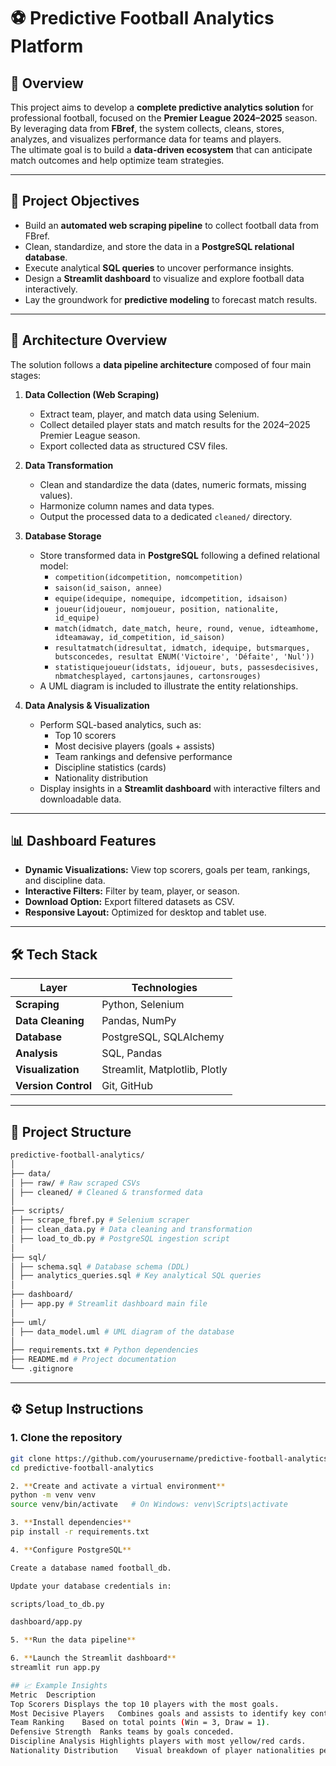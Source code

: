 # ⚽ Predictive Football Analytics Platform

## 🧠 Overview
This project aims to develop a **complete predictive analytics solution** for professional football, focused on the **Premier League 2024–2025** season.  
By leveraging data from **FBref**, the system collects, cleans, stores, analyzes, and visualizes performance data for teams and players.  
The ultimate goal is to build a **data-driven ecosystem** that can anticipate match outcomes and help optimize team strategies.

---

## 🚀 Project Objectives
- Build an **automated web scraping pipeline** to collect football data from FBref.
- Clean, standardize, and store the data in a **PostgreSQL relational database**.
- Execute analytical **SQL queries** to uncover performance insights.
- Design a **Streamlit dashboard** to visualize and explore football data interactively.
- Lay the groundwork for **predictive modeling** to forecast match results.

---

## 🧩 Architecture Overview
The solution follows a **data pipeline architecture** composed of four main stages:

1. **Data Collection (Web Scraping)**
   - Extract team, player, and match data using Selenium.
   - Collect detailed player stats and match results for the 2024–2025 Premier League season.
   - Export collected data as structured CSV files.

2. **Data Transformation**
   - Clean and standardize the data (dates, numeric formats, missing values).
   - Harmonize column names and data types.
   - Output the processed data to a dedicated `cleaned/` directory.

3. **Database Storage**
   - Store transformed data in **PostgreSQL** following a defined relational model:
     - `competition(idcompetition, nomcompetition)`
     - `saison(id_saison, annee)`
     - `equipe(idequipe, nomequipe, idcompetition, idsaison)`
     - `joueur(idjoueur, nomjoueur, position, nationalite, id_equipe)`
     - `match(idmatch, date_match, heure, round, venue, idteamhome, idteamaway, id_competition, id_saison)`
     - `resultatmatch(idresultat, idmatch, idequipe, butsmarques, butsconcedes, resultat ENUM('Victoire', 'Défaite', 'Nul'))`
     - `statistiquejoueur(idstats, idjoueur, buts, passesdecisives, nbmatchesplayed, cartonsjaunes, cartonsrouges)`
   - A UML diagram is included to illustrate the entity relationships.

4. **Data Analysis & Visualization**
   - Perform SQL-based analytics, such as:
     - Top 10 scorers
     - Most decisive players (goals + assists)
     - Team rankings and defensive performance
     - Discipline statistics (cards)
     - Nationality distribution
   - Display insights in a **Streamlit dashboard** with interactive filters and downloadable data.

---

## 📊 Dashboard Features
- **Dynamic Visualizations:** View top scorers, goals per team, rankings, and discipline data.
- **Interactive Filters:** Filter by team, player, or season.
- **Download Option:** Export filtered datasets as CSV.
- **Responsive Layout:** Optimized for desktop and tablet use.

---

## 🛠️ Tech Stack

| Layer | Technologies |
|-------|---------------|
| **Scraping** | Python, Selenium |
| **Data Cleaning** | Pandas, NumPy |
| **Database** | PostgreSQL, SQLAlchemy |
| **Analysis** | SQL, Pandas |
| **Visualization** | Streamlit, Matplotlib, Plotly |
| **Version Control** | Git, GitHub |

---

## 📁 Project Structure
```bash
predictive-football-analytics/
│
├── data/
│ ├── raw/ # Raw scraped CSVs
│ ├── cleaned/ # Cleaned & transformed data
│
├── scripts/
│ ├── scrape_fbref.py # Selenium scraper
│ ├── clean_data.py # Data cleaning and transformation
│ ├── load_to_db.py # PostgreSQL ingestion script
│
├── sql/
│ ├── schema.sql # Database schema (DDL)
│ ├── analytics_queries.sql # Key analytical SQL queries
│
├── dashboard/
│ ├── app.py # Streamlit dashboard main file
│
├── uml/
│ ├── data_model.uml # UML diagram of the database
│
├── requirements.txt # Python dependencies
├── README.md # Project documentation
└── .gitignore
```

---

## ⚙️ Setup Instructions

### 1. Clone the repository
```bash
git clone https://github.com/yourusername/predictive-football-analytics.git
cd predictive-football-analytics

2. **Create and activate a virtual environment**
python -m venv venv
source venv/bin/activate   # On Windows: venv\Scripts\activate

3. **Install dependencies**
pip install -r requirements.txt

4. **Configure PostgreSQL**

Create a database named football_db.

Update your database credentials in:

scripts/load_to_db.py

dashboard/app.py

5. **Run the data pipeline**

6. **Launch the Streamlit dashboard**
streamlit run app.py

## 📈 Example Insights
Metric	Description
Top Scorers	Displays the top 10 players with the most goals.
Most Decisive Players	Combines goals and assists to identify key contributors.
Team Ranking	Based on total points (Win = 3, Draw = 1).
Defensive Strength	Ranks teams by goals conceded.
Discipline Analysis	Highlights players with most yellow/red cards.
Nationality Distribution	Visual breakdown of player nationalities per team.
